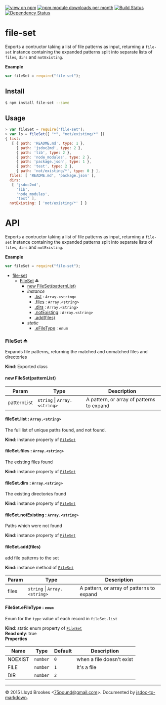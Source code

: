 [![view on npm](http://img.shields.io/npm/v/file-set.svg)](https://www.npmjs.org/package/file-set)
[![npm module downloads per month](http://img.shields.io/npm/dm/file-set.svg)](https://www.npmjs.org/package/file-set)
[![Build Status](https://travis-ci.org/75lb/file-set.svg?branch=master)](https://travis-ci.org/75lb/file-set)
[![Dependency Status](https://david-dm.org/75lb/file-set.svg)](https://david-dm.org/75lb/file-set)

# file-set
Exports a contructor taking a list of file patterns as input, returning a `file-set` instance containing the expanded patterns split into separate lists of `files`, `dirs` and `notExisting`.

**Example**  
```js
var fileSet = require("file-set");
```


## Install
```sh
$ npm install file-set --save
```

## Usage
```js
> var fileSet = require("file-set");
> var ls = fileSet([ "*", "not/existing/*" ])
{ list:
   [ { path: 'README.md', type: 1 },
     { path: 'jsdoc2md', type: 2 },
     { path: 'lib', type: 2 },
     { path: 'node_modules', type: 2 },
     { path: 'package.json', type: 1 },
     { path: 'test', type: 2 },
     { path: 'not/existing/*', type: 0 } ],
  files: [ 'README.md', 'package.json' ],
  dirs:
   [ 'jsdoc2md',
     'lib',
     'node_modules',
     'test' ],
  notExisting: [ 'not/existing/*' ] }
```

# API
Exports a contructor taking a list of file patterns as input, returning a `file-set` instance containing the expanded patterns split into separate lists of `files`, `dirs` and `notExisting`.

**Example**  
```js
var fileSet = require("file-set");
```

* [file-set](#module_file-set)
  * [FileSet](#exp_module_file-set--FileSet) ⏏
    * [new FileSet(patternList)](#new_module_file-set--FileSet_new)
    * _instance_
      * [.list](#module_file-set--FileSet#list) : <code>Array.&lt;string&gt;</code>
      * [.files](#module_file-set--FileSet#files) : <code>Array.&lt;string&gt;</code>
      * [.dirs](#module_file-set--FileSet#dirs) : <code>Array.&lt;string&gt;</code>
      * [.notExisting](#module_file-set--FileSet#notExisting) : <code>Array.&lt;string&gt;</code>
      * [.add(files)](#module_file-set--FileSet#add)
    * _static_
      * [.eFileType](#module_file-set--FileSet.eFileType) : <code>enum</code>

<a name="exp_module_file-set--FileSet"></a>
### FileSet ⏏
Expands file patterns, returning the matched and unmatched files and directories

**Kind**: Exported class  
<a name="new_module_file-set--FileSet_new"></a>
#### new FileSet(patternList)

| Param | Type | Description |
| --- | --- | --- |
| patternList | <code>string</code> &#124; <code>Array.&lt;string&gt;</code> | A pattern, or array of patterns to expand |

<a name="module_file-set--FileSet#list"></a>
#### fileSet.list : <code>Array.&lt;string&gt;</code>
The full list of unique paths found, and not found.

**Kind**: instance property of <code>[FileSet](#exp_module_file-set--FileSet)</code>  
<a name="module_file-set--FileSet#files"></a>
#### fileSet.files : <code>Array.&lt;string&gt;</code>
The existing files found

**Kind**: instance property of <code>[FileSet](#exp_module_file-set--FileSet)</code>  
<a name="module_file-set--FileSet#dirs"></a>
#### fileSet.dirs : <code>Array.&lt;string&gt;</code>
The existing directories found

**Kind**: instance property of <code>[FileSet](#exp_module_file-set--FileSet)</code>  
<a name="module_file-set--FileSet#notExisting"></a>
#### fileSet.notExisting : <code>Array.&lt;string&gt;</code>
Paths which were not found

**Kind**: instance property of <code>[FileSet](#exp_module_file-set--FileSet)</code>  
<a name="module_file-set--FileSet#add"></a>
#### fileSet.add(files)
add file patterns to the set

**Kind**: instance method of <code>[FileSet](#exp_module_file-set--FileSet)</code>  

| Param | Type | Description |
| --- | --- | --- |
| files | <code>string</code> &#124; <code>Array.&lt;string&gt;</code> | A pattern, or array of patterns to expand |

<a name="module_file-set--FileSet.eFileType"></a>
#### FileSet.eFileType : <code>enum</code>
Enum for the `type` value of each record in `fileSet.list`

**Kind**: static enum property of <code>[FileSet](#exp_module_file-set--FileSet)</code>  
**Read only**: true  
**Properties**

| Name | Type | Default | Description |
| --- | --- | --- | --- |
| NOEXIST | <code>number</code> | <code>0</code> | when a file doesn't exist |
| FILE | <code>number</code> | <code>1</code> | It's a file |
| DIR | <code>number</code> | <code>2</code> |  |


* * *

&copy; 2015 Lloyd Brookes \<75pound@gmail.com\>. Documented by [jsdoc-to-markdown](https://github.com/jsdoc2md/jsdoc-to-markdown).
